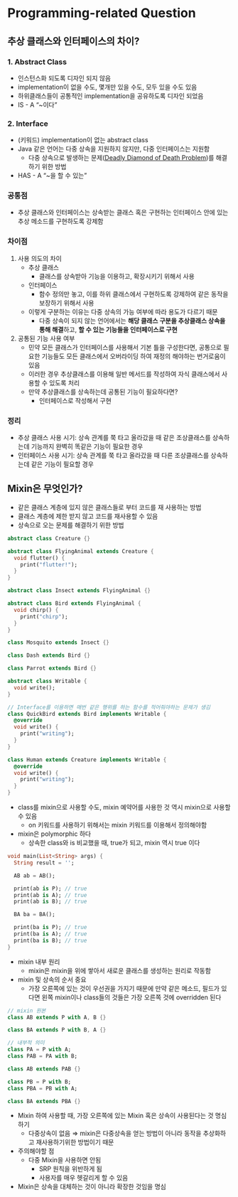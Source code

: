 # Programming-related Question

## 추상 클래스와 인터페이스의 차이?

### 1. Abstract Class

- 인스턴스화 되도록 디자인 되지 않음
- implementation이 없을 수도, 몇개만 있을 수도, 모두 있을 수도 있음
- 하위클래스들이 공통적인 implementation을 공유하도록 디자인 되었음
- IS - A “~이다”

### 2. Interface

- (키워드) implementation이 없는 abstract class
- Java 같은 언어는 다중 상속을 지원하지 않지만, 다중 인터페이스는 지원함
  - 다중 상속으로 발생하는 문제([Deadly Diamond of Death Problem](http://en.wikipedia.org/wiki/Diamond_problem#The_diamond_problem))를 해결하기 위한 방법
- HAS - A “~을 할 수 있는”

### 공통점

- 추상 클래스와 인터페이스는 상속받는 클래스 혹은 구현하는 인터페이스 안에 있는 추상 메소드를 구현하도록 강제함

### 차이점

1. 사용 의도의 차이
    - 추상 클래스
      - 클래스를 상속받아 기능을 이용하고, 확장시키기 위해서 사용
    - 인터페이스
      - 함수 정의만 놓고, 이를 하위 클래스에서 구현하도록 강제하여 같은 동작을 보장하기 위해서 사용
    - 이렇게 구분하는 이유는 다중 상속의 가능 여부에 따라 용도가 다르기 때문
      - 다중 상속이 되지 않는 언어에서는 **해당 클래스 구분을 추상클래스 상속을 통해 해결**하고, **할 수 있는 기능들을 인터페이스로 구현**
2. 공통된 기능 사용 여부
    - 민약 모든 클래스가 인터페이스를 사용해서 기본 틀을 구성한다면, 공통으로 필요한 기능들도 모든 클래스에서 오버라이딩 하여 재정의 해야하는 번거로움이 있음
    - 이러한 경우 추상클래스를 이용해 일반 메서드를 작성하여 자식 클래스에서 사용할 수 있도록 처리
    - 만약 추상클래스를 상속하는데 공통된 기능이 필요하다면?
      - 인터페이스로 작성해서 구현

### 정리

- 추상 클래스 사용 시기: 상속 관계를 쭉 타고 올라갔을 때 같은 조상클래스를 상속하는데 기능까지 완벽히 똑같은 기능이 필요한 경우
- 인터페이스 사용 시기: 상속 관계를 쭉 타고 올라갔을 때 다른 조상클래스를 상속하는데 같은 기능이 필요할 경우

## Mixin은 무엇인가?

- 같은 클래스 계층에 있지 않은 클래스들로 부터 코드를 재 사용하는 방법
- 클래스 계층에 제한 받지 않고 코드를 재사용할 수 있음
- 상속으로 오는 문제를 해결하기 위한 방법

```dart
abstract class Creature {}

abstract class FlyingAnimal extends Creature {
  void flutter() {
    print("flutter!");
  }
}

abstract class Insect extends FlyingAnimal {}

abstract class Bird extends FlyingAnimal {
  void chirp() {
    print("chirp");
  }
}

class Mosquito extends Insect {}

class Dash extends Bird {}

class Parrot extends Bird {}

abstract class Writable {
  void write();
}

// Interface를 이용하면 매번 같은 행위를 하는 함수를 적어줘야하는 문제가 생김
class QuickBird extends Bird implements Writable {
  @override
  void write() {
    print("writing");
  }
}

class Human extends Creature implements Writable {
  @override
  void write() {
    print("writing");
  }
}
```

- class를 mixin으로 사용할 수도, mixin 예약어를 사용한 것 역시 mixin으로 사용할 수 있음
  - on 키워드를 사용하기 위해서는 mixin 키워드를 이용해서 정의해야함
- mixin은 polymorphic 하다
  - 상속한 class와 is 비교했을 때, true가 되고, mixin 역시 true 이다

```dart
void main(List<String> args) {
  String result = '';

  AB ab = AB();

  print(ab is P); // true
  print(ab is A); // true
  print(ab is B); // true

  BA ba = BA();

  print(ba is P); // true
  print(ba is A); // true
  print(ba is B); // true
}
```

- mixin 내부 원리
  - mixin은 mixin을 위에 쌓아서 새로운 클래스를 생성하는 원리로 작동함
- mixin 및 상속의 순서 중요
  - 가장 오른쪽에 있는 것이 우선권을 가지기 때문에 만약 같은 메소드, 필드가 있다면 왼쪽 mixin이나 class들의 것들은 가장 오른쪽 것에 overridden 된다

```dart
// mixin 원본
class AB extends P with A, B {}

class BA extends P with B, A {}
```

```dart
// 내부적 의미
class PA = P with A;
class PAB = PA with B;

class AB extends PAB {}

class PB = P with B;
class PBA = PB with A;

class BA extends PBA {}
```

- Mixin 하여 사용할 때, 가장 오른쪽에 있는 Mixin 혹은 상속이 사용된다는 것 명심하기
  - 다중상속이 없음 ⇒ mixin은 다중상속을 얻는 방법이 아니라 동작을 추상화하고 재사용하기위한 방법이기 때문
- 주의해야할 점
  - 다중 Mixin을 사용하면 안됨
    - SRP 원칙을 위반하게 됨
    - 사용자를 매우 헷갈리게 할 수 있음
- Mixin은 상속을 대체하는 것이 아니라 확장한 것임을 명심

